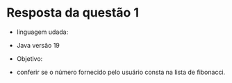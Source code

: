 # Resposta da questão 1

* linguagem udada:
* Java versão 19

* Objetivo:
* conferir se o número fornecido pelo usuário consta na lista de fibonacci.

